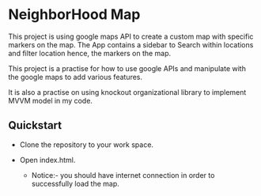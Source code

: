 # NeighborHood Map

This project is using google maps API to create a custom map with specific markers on the map. The App contains a sidebar to Search within locations and filter location hence, the markers on the map. 

This project is a practise for how to use google APIs and manipulate with the google maps to add various features. 

It is also a practise on using knockout organizational library to implement MVVM model in my code.

## Quickstart 
* Clone the repository to your work space. 

* Open index.html. 
	- Notice:- you should have internet connection in order to successfully load the map. 